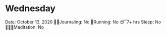 # Wednesday

Date: October 13, 2020
✍🏼Journaling: No
👟Running: No
😴7+ hrs Sleep: No
🧘🏽‍♀️Meditation: No
